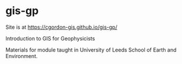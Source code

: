 # gis-gp

Site is at https://cgordon-gis.github.io/gis-gp/

Introduction to GIS for Geophysicists

Materials for module taught in University of Leeds School of Earth and Environment.
